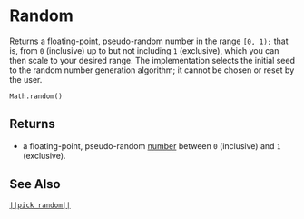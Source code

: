 # Random

Returns a floating-point, pseudo-random number in the range ``[0, 1);`` that is, from ``0`` (inclusive) up to but not including ``1`` (exclusive), which you can then scale to your desired range. The implementation selects the initial seed to the random number generation algorithm; it cannot be chosen or reset by the user.

```sig
Math.random()
```

## Returns

* a floating-point, pseudo-random [number](types/number) between ``0`` (inclusive) and ``1`` (exclusive).

## See Also

[``||pick random||``](/reference/math/random-range)